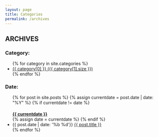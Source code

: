 ```yaml
---
layout: page
title: Categories
permalink: /archives
---
```


<h2>ARCHIVES</h2>

<h3> Category: </h3>
<ul>
{% for category in site.categories %}
  <li>
    <a href="categories/{{ category[0] }}">{{ category[0] }} ({{ category[1].size }})</a>
  </li>
{% endfor %}
</ul>

<h3> Date: </h3>

<ul>
{% for post in site.posts %}
  {% assign currentdate = post.date | date: "%Y" %}
  {% if currentdate != date %}
    <div style="text-decoration:underline; font-weight: bold; margin-top:20px" id="y{{currentdate}}">{{ currentdate }}</div>
    {% assign date = currentdate %}
  {% endif %}
    <li>{{ post.date | date: '%b %d'}} <a href="{{ post.url }}">{{ post.title }}</a></li>
{% endfor %}



</ul>



